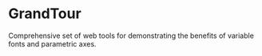 # GrandTour
Comprehensive set of web tools for demonstrating the benefits of variable fonts and parametric axes.
